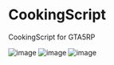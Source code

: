 # CookingScript
CookingScript for GTA5RP

![image](https://user-images.githubusercontent.com/94109588/193367707-259e80c0-5041-43d6-9ceb-02cacfe5c3a0.png)
![image](https://user-images.githubusercontent.com/94109588/193367773-52b2df9b-7b57-496d-84a2-6c1361ea01ab.png)
![image](https://user-images.githubusercontent.com/94109588/192142627-cbc0ce14-7f71-47da-9a11-334583551e16.png)
